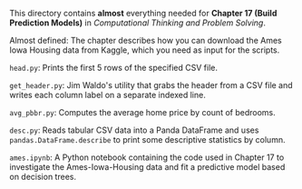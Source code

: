 This directory contains **almost** everything needed for
**Chapter 17 (Build Prediction Models)** in
*Computational Thinking and Problem Solving*.

Almost defined: The chapter describes how you can download
the Ames Iowa Housing data from Kaggle, which you need as
input for the scripts.

`head.py`: Prints the first 5 rows of the specified CSV file.

`get_header.py`: Jim Waldo's utility that grabs the header
from a CSV file and writes each column label on a separate
indexed line.

`avg_pbbr.py`: Computes the average home price by count
of bedrooms.

`desc.py`: Reads tabular CSV data into a Panda DataFrame
and uses `pandas.DataFrame.describe` to print some descriptive
statistics by column.

`ames.ipynb`: A Python notebook containing the code used
in Chapter 17 to investigate the Ames-Iowa-Housing data
and fit a predictive model based on decision trees.
